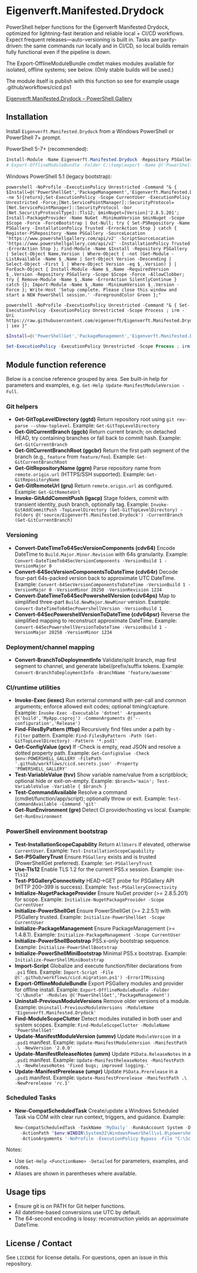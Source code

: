 # Eigenverft.Manifested.Drydock

PowerShell helper functions for the Eigenverft Manifested Drydock, optimized for lightning-fast iteration and reliable local + CI/CD workflows.
Expect frequent releases—auto-versioning is built in. Tasks are parity-driven: the same commands run locally and in CI/CD, so local builds remain fully functional even if the pipeline is down.

The Export-OfflineModuleBundle cmdlet makes modules available for isolated, offline systems; see below. (Only stable builds will be used.)

The module itself is publish with this function so see for example usage .github/workflows/cicd.ps1 

[Eigenverft.Manifested.Drydock – PowerShell Gallery](https://www.powershellgallery.com/packages/Eigenverft.Manifested.Drydock)


## Installation

Install `Eigenverft.Manifested.Drydock` from a Windows PowerShell or PowerShell 7+ prompt.

PowerShell 5-7+ (recommended):

```powershell
Install-Module -Name Eigenverft.Manifested.Drydock -Repository PSGallery -Scope CurrentUser -Force
# Export-OfflineModuleBundle -Folder C:\temp\export -Name @('PowerShellGet','PackageManagement','Pester','PSScriptAnalyzer','Eigenverft.Manifested.Drydock')
```

Windows PowerShell 5.1 (legacy bootstrap):

```batch
powershell -NoProfile -ExecutionPolicy Unrestricted -Command "& { $Install=@('PowerShellGet','PackageManagement','Eigenverft.Manifested.Drydock');$Scope='CurrentUser';if($PSVersionTable.PSVersion.Major -ne 5){return};Set-ExecutionPolicy -Scope CurrentUser -ExecutionPolicy Unrestricted -Force;[Net.ServicePointManager]::SecurityProtocol=[Net.ServicePointManager]::SecurityProtocol -bor [Net.SecurityProtocolType]::Tls12; $minNuget=[Version]'2.8.5.201'; Install-PackageProvider -Name NuGet -MinimumVersion $minNuget -Scope $Scope -Force -ForceBootstrap | Out-Null; try { Set-PSRepository -Name PSGallery -InstallationPolicy Trusted -ErrorAction Stop } catch { Register-PSRepository -Name PSGallery -SourceLocation 'https://www.powershellgallery.com/api/v2' -ScriptSourceLocation 'https://www.powershellgallery.com/api/v2' -InstallationPolicy Trusted -ErrorAction Stop }; Find-Module -Name $Install -Repository PSGallery | Select-Object Name,Version | Where-Object { -not (Get-Module -ListAvailable -Name $_.Name | Sort-Object Version -Descending | Select-Object -First 1 | Where-Object Version -eq $_.Version) } | ForEach-Object { Install-Module -Name $_.Name -RequiredVersion $_.Version -Repository PSGallery -Scope $Scope -Force -AllowClobber; try { Remove-Module -Name $_.Name -ErrorAction SilentlyContinue } catch {}; Import-Module -Name $_.Name -MinimumVersion $_.Version -Force }; Write-Host 'Setup complete. Please close this window and start a NEW PowerShell session.' -ForegroundColor Green };"
```

```batch
powershell -NoProfile -ExecutionPolicy Unrestricted -Command "& { Set-ExecutionPolicy -ExecutionPolicy Unrestricted -Scope Process ; irm -Uri https://raw.githubusercontent.com/eigenverft/Eigenverft.Manifested.Drydock/refs/heads/feature/stabilize/install/DrydockInit.ps1 | iex }"
```

```powershell
$Install=@('PowerShellGet','PackageManagement','Eigenverft.Manifested.Drydock');$Scope='CurrentUser';if($PSVersionTable.PSVersion.Major -ne 5){return};Set-ExecutionPolicy -Scope CurrentUser -ExecutionPolicy Unrestricted -Force;[Net.ServicePointManager]::SecurityProtocol=[Net.ServicePointManager]::SecurityProtocol -bor [Net.SecurityProtocolType]::Tls12; $minNuget=[Version]'2.8.5.201'; Install-PackageProvider -Name NuGet -MinimumVersion $minNuget -Scope $Scope -Force -ForceBootstrap | Out-Null; try { Set-PSRepository -Name PSGallery -InstallationPolicy Trusted -ErrorAction Stop } catch { Register-PSRepository -Name PSGallery -SourceLocation 'https://www.powershellgallery.com/api/v2' -ScriptSourceLocation 'https://www.powershellgallery.com/api/v2' -InstallationPolicy Trusted -ErrorAction Stop }; Find-Module -Name $Install -Repository PSGallery | Select-Object Name,Version | Where-Object { -not (Get-Module -ListAvailable -Name $_.Name | Sort-Object Version -Descending | Select-Object -First 1 | Where-Object Version -eq $_.Version) } | ForEach-Object { Install-Module -Name $_.Name -RequiredVersion $_.Version -Repository PSGallery -Scope $Scope -Force -AllowClobber; try { Remove-Module -Name $_.Name -ErrorAction SilentlyContinue } catch {}; Import-Module -Name $_.Name -MinimumVersion $_.Version -Force }; Write-Host 'Setup complete. Please close this window and start a NEW PowerShell session.' -ForegroundColor Green
```

```powershell
Set-ExecutionPolicy -ExecutionPolicy Unrestricted -Scope Process ; irm -Uri https://raw.githubusercontent.com/eigenverft/Eigenverft.Manifested.Drydock/refs/heads/feature/stabilize/install/DrydockInit.ps1 | iex
```

## Module function reference

Below is a concise reference grouped by area. See built-in help for parameters and examples, e.g. `Get-Help Update-ManifestModuleVersion -Full`.

### Git helpers 

- **Get-GitTopLevelDirectory (ggtd)** Return repository root using `git rev-parse --show-toplevel`.
  Example: `Get-GitTopLevelDirectory`
- **Get-GitCurrentBranch (ggcb)** Return current branch; on detached HEAD, try containing branches or fall back to commit hash.
  Example: `Get-GitCurrentBranch`
- **Get-GitCurrentBranchRoot (ggcbr)** Return the first path segment of the branch (e.g., `feature` from `feature/foo`).
  Example: `Get-GitCurrentBranchRoot`
- **Get-GitRepositoryName (ggrn)** Parse repository name from `remote.origin.url` (HTTPS/SSH supported).
  Example: `Get-GitRepositoryName`
- **Get-GitRemoteUrl (gru)** Return `remote.origin.url` as configured.
  Example: `Get-GitRemoteUrl`
- **Invoke-GitAddCommitPush (igacp)** Stage folders, commit with transient identity, push branch, optionally tag.
  Example: `Invoke-GitAddCommitPush -TopLevelDirectory (Get-GitTopLevelDirectory) -Folders @('source/Eigenverft.Manifested.Drydock') -CurrentBranch (Get-GitCurrentBranch)`

### Versioning
- **Convert-DateTimeTo64SecVersionComponents (cdv64)** Encode DateTime to `Build.Major.Minor.Revision` with 64s granularity.
  Example: `Convert-DateTimeTo64SecVersionComponents -VersionBuild 1 -VersionMajor 0`
- **Convert-64SecVersionComponentsToDateTime (cdv64r)** Decode four-part 64s-packed version back to approximate UTC DateTime.
  Example: `Convert-64SecVersionComponentsToDateTime -VersionBuild 1 -VersionMajor 0 -VersionMinor 20250 -VersionRevision 1234`
- **Convert-DateTimeTo64SecPowershellVersion (cdv64ps)** Map to simplified three-part `Build.NewMajor.NewMinor` version.
  Example: `Convert-DateTimeTo64SecPowershellVersion -VersionBuild 1`
- **Convert-64SecPowershellVersionToDateTime (cdv64psr)** Reverse the simplified mapping to reconstruct approximate DateTime.
  Example: `Convert-64SecPowershellVersionToDateTime -VersionBuild 1 -VersionMajor 20250 -VersionMinor 1234`

### Deployment/channel mapping

- **Convert-BranchToDeploymentInfo** Validate/split branch, map first segment to channel, and generate label/prefix/suffix tokens.
  Example: `Convert-BranchToDeploymentInfo -BranchName 'feature/awesome'`

### CI/runtime utilities

- **Invoke-Exec (iexec)** Run external command with per-call and common arguments; enforce allowed exit codes; optional timing/capture.
  Example: `Invoke-Exec -Executable 'dotnet' -Arguments @('build','MyApp.csproj') -CommonArguments @('--configuration','Release')`
- **Find-FilesByPattern (ffbp)** Recursively find files under a path by `-Filter` pattern.
  Example: `Find-FilesByPattern -Path (Get-GitTopLevelDirectory) -Pattern '*.psd1'`
- **Get-ConfigValue (gcv)** If -Check is empty, read JSON and resolve a dotted property path.
  Example: `Get-ConfigValue -Check $env:POWERSHELL_GALLERY -FilePath '.github/workflows/cicd.secrets.json' -Property 'POWERSHELL_GALLERY'`
- **Test-VariableValue (tvv)** Show variable name/value from a scriptblock; optional hide or exit-on-empty.
  Example: ``$branch='main'; Test-VariableValue -Variable { $branch }``
- **Test-CommandAvailable** Resolve a command (cmdlet/function/app/script); optionally throw or exit.
  Example: `Test-CommandAvailable -Command 'git'`
- **Get-RunEnvironment (gre)** Detect CI provider/hosting vs local.
  Example: `Get-RunEnvironment`

### PowerShell environment bootstrap

- **Test-InstallationScopeCapability** Return `AllUsers` if elevated, otherwise `CurrentUser`.
  Example: `Test-InstallationScopeCapability`
- **Set-PSGalleryTrust** Ensure `PSGallery` exists and is trusted (PowerShellGet preferred).
  Example: `Set-PSGalleryTrust`
- **Use-Tls12** Enable TLS 1.2 for the current PS5.x session.
  Example: `Use-Tls12`
- **Test-PSGalleryConnectivity** HEAD→GET probe for PSGallery API (HTTP 200–399 is success).
  Example: `Test-PSGalleryConnectivity`
- **Initialize-NugetPackageProvider** Ensure NuGet provider (>= 2.8.5.201) for scope.
  Example: `Initialize-NugetPackageProvider -Scope CurrentUser`
- **Initialize-PowerShellGet** Ensure PowerShellGet (>= 2.2.5.1) with PSGallery trusted.
  Example: `Initialize-PowerShellGet -Scope CurrentUser`
- **Initialize-PackageManagement** Ensure PackageManagement (>= 1.4.8.1).
  Example: `Initialize-PackageManagement -Scope CurrentUser`
- **Initialize-PowerShellBootstrap** PS5.x-only bootstrap sequence.
  Example: `Initialize-PowerShellBootstrap`
- **Initialize-PowerShellMiniBootstrap** Minimal PS5.x bootstrap.
  Example: `Initialize-PowerShellMiniBootstrap`
- **Import-Script** Globalize and execute function/filter declarations from `.ps1` files.
  Example: `Import-Script -File @('.github/workflows/cicd.migration.ps1') -ErrorIfMissing`
- **Export-OfflineModuleBundle** Export PSGallery modules and provider for offline install.
  Example: `Export-OfflineModuleBundle -Folder 'C:\Bundle' -Modules @('PowerShellGet','PackageManagement')`
- **Uninstall-PreviousModuleVersions** Remove older versions of a module.
  Example: `Uninstall-PreviousModuleVersions -ModuleName 'Eigenverft.Manifested.Drydock'`
- **Find-ModuleScopeClutter** Detect modules installed in both user and system scopes.
  Example: `Find-ModuleScopeClutter -ModuleName 'PowerShellGet'`
- **Update-ManifestModuleVersion (ummv)** Update `ModuleVersion` in a `.psd1` manifest.
  Example: `Update-ManifestModuleVersion -ManifestPath .\ -NewVersion '2.0.0'`
- **Update-ManifestReleaseNotes (umrn)** Update `PSData.ReleaseNotes` in a `.psd1` manifest.
  Example: `Update-ManifestReleaseNotes -ManifestPath .\ -NewReleaseNotes 'Fixed bugs; improved logging.'`
- **Update-ManifestPrerelease (umpr)** Update `PSData.Prerelease` in a `.psd1` manifest.
  Example: `Update-ManifestPrerelease -ManifestPath .\ -NewPrerelease 'rc.1'`

### Scheduled Tasks

- **New-CompatScheduledTask** Create/update a Windows Scheduled Task via COM with clear run context, triggers, and guidance.
  Example:
  ````powershell
  New-CompatScheduledTask -TaskName 'MyDaily' -RunAsAccount System -DailyAtTime '02:00' `
    -ActionPath "$env:WINDIR\System32\WindowsPowerShell\v1.0\powershell.exe" `
    -ActionArguments '-NoProfile -ExecutionPolicy Bypass -File "C:\Scripts\job.ps1"'
  ````

Notes:
- Use `Get-Help <FunctionName> -Detailed` for parameters, examples, and notes.
- Aliases are shown in parentheses where available.

## Usage tips

- Ensure git is on PATH for Git helper functions.
- All datetime-based conversions use UTC by default.
- The 64-second encoding is lossy: reconstruction yields an approximate DateTime.

## License / Contact

See `LICENSE` for license details. For questions, open an issue in this repository.
